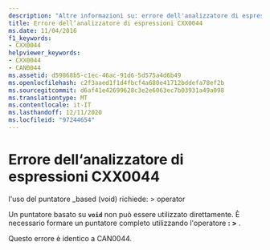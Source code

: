 ```yaml
---
description: "Altre informazioni su: errore dell'analizzatore di espressioni CXX0044"
title: Errore dell‘analizzatore di espressioni CXX0044
ms.date: 11/04/2016
f1_keywords:
- CXX0044
helpviewer_keywords:
- CXX0044
- CAN0044
ms.assetid: d59868b5-c1ec-46ac-91d6-5d575a4d6b49
ms.openlocfilehash: c2f3aaed1f1d4fbcf4a680e41712bddefa78ef2b
ms.sourcegitcommit: d6af41e42699628c3e2e6063ec7b03931a49a098
ms.translationtype: MT
ms.contentlocale: it-IT
ms.lasthandoff: 12/11/2020
ms.locfileid: "97244654"
---
```

# <a name="expression-evaluator-error-cxx0044"></a>Errore dell‘analizzatore di espressioni CXX0044

l'uso del puntatore _based (void) richiede: > operator

Un puntatore basato su **`void`** non può essere utilizzato direttamente. È necessario formare un puntatore completo utilizzando l'operatore **: >** .

Questo errore è identico a CAN0044.
